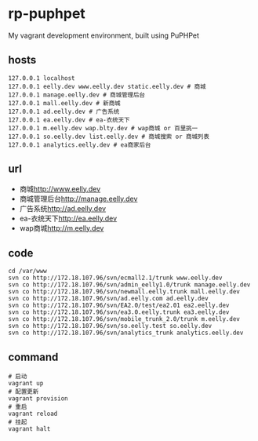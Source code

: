 # rp-puphpet
My vagrant development environment, built using PuPHPet

## hosts
```
127.0.0.1 localhost
127.0.0.1 eelly.dev www.eelly.dev static.eelly.dev # 商城
127.0.0.1 manage.eelly.dev # 商城管理后台
127.0.0.1 mall.eelly.dev # 新商城
127.0.0.1 ad.eelly.dev # 广告系统
127.0.0.1 ea.eelly.dev # ea-衣统天下
127.0.0.1 m.eelly.dev wap.blty.dev # wap商城 or 百里挑一
127.0.0.1 so.eelly.dev list.eelly.dev # 商城搜索 or 商城列表
127.0.0.1 analytics.eelly.dev # ea商家后台
```

## url

* 商城<http://www.eelly.dev>
* 商城管理后台<http://manage.eelly.dev>
* 广告系统<http://ad.eelly.dev>
* ea-衣统天下<http://ea.eelly.dev>
* wap商城<http://m.eelly.dev>

## code
```
cd /var/www
svn co http://172.18.107.96/svn/ecmall2.1/trunk www.eelly.dev
svn co http://172.18.107.96/svn/admin_eelly1.0/trunk manage.eelly.dev
svn co http://172.18.107.96/svn/newmall.eelly.trunk mall.eelly.dev
svn co http://172.18.107.96/svn/ad.eelly.com ad.eelly.dev
svn co http://172.18.107.96/svn/EA2.0/test/ea2.01 ea2.eelly.dev
svn co http://172.18.107.96/svn/ea3.0.eelly.trunk ea3.eelly.dev
svn co http://172.18.107.96/svn/mobile_trunk_2.0/trunk m.eelly.dev
svn co http://172.18.107.96/svn/so.eelly.test so.eelly.dev
svn co http://172.18.107.96/svn/analytics_trunk analytics.eelly.dev
```

## command
```
# 启动
vagrant up
# 配置更新
vagrant provision
# 重启
vagrant reload
# 挂起
vagrant halt 
```
